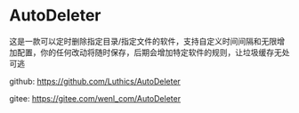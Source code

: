# AutoDeleter

这是一款可以定时删除指定目录/指定文件的软件，支持自定义时间间隔和无限增加配置，你的任何改动将随时保存，后期会增加特定软件的规则，让垃圾缓存无处可逃

github: https://github.com/Luthics/AutoDeleter

gitee: https://gitee.com/wenl_com/AutoDeleter